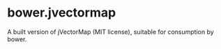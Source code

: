 bower.jvectormap
================

A built version of jVectorMap (MIT license), suitable for consumption by bower.
